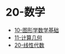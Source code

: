 # 20-数学

- [10-图形学数学基础](./10-图形学数学基础/README.md)
- [11-计算几何](./11-计算几何/README.md)
- [20-线性代数](./20-线性代数/README.md)
